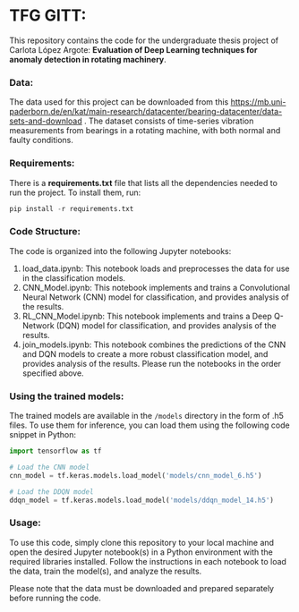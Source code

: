 # TFG GITT:

This repository contains the code for the undergraduate thesis project of Carlota López Argote: **Evaluation of Deep Learning techniques for anomaly detection in rotating machinery**.

### Data:
The data used for this project can be downloaded from this https://mb.uni-paderborn.de/en/kat/main-research/datacenter/bearing-datacenter/data-sets-and-download
. The dataset consists of time-series vibration measurements from bearings in a rotating machine, with both normal and faulty conditions.

### Requirements:
There is a **requirements.txt** file that lists all the dependencies needed to run the project. To install them, run:

```python
pip install -r requirements.txt
```

### Code Structure:
The code is organized into the following Jupyter notebooks:

1. load_data.ipynb: This notebook loads and preprocesses the data for use in the classification models.
2. CNN_Model.ipynb: This notebook implements and trains a Convolutional Neural Network (CNN) model for classification, and provides analysis of the results.
3. RL_CNN_Model.ipynb: This notebook implements and trains a Deep Q-Network (DQN) model for classification, and provides analysis of the results.
4. join_models.ipynb: This notebook combines the predictions of the CNN and DQN models to create a more robust classification model, and provides analysis of the results.
Please run the notebooks in the order specified above.

### Using the trained models:
The trained models are available in the `/models` directory in the form of .h5 files. To use them for inference, you can load them using the following code snippet in Python:

```python
import tensorflow as tf

# Load the CNN model
cnn_model = tf.keras.models.load_model('models/cnn_model_6.h5')

# Load the DDQN model
ddqn_model = tf.keras.models.load_model('models/ddqn_model_14.h5')
```

### Usage:
To use this code, simply clone this repository to your local machine and open the desired Jupyter notebook(s) in a Python environment with the required libraries installed. Follow the instructions in each notebook to load the data, train the model(s), and analyze the results.

Please note that the data must be downloaded and prepared separately before running the code.
